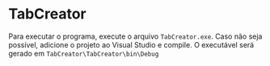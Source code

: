 # TabCreator

Para executar o programa, execute o arquivo `TabCreator.exe`. Caso não seja possível, adicione o projeto ao Visual Studio e compile. O executável será gerado em `TabCreator\TabCreator\bin\Debug`
